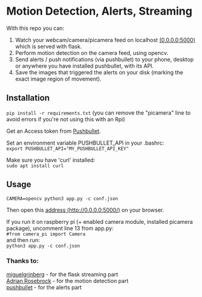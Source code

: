 # Motion Detection, Alerts, Streaming  
With this repo you can:  
1. Watch your webcam/camera/picamera feed on localhost [(0.0.0.0:5000)](https://0.0.0.0:5000) which is served with flask.  
2. Perform motion detection on the camera feed, using opencv.  
3. Send alerts / push notifications (via pushbullet) to your phone, desktop or anywhere you have installed pushbullet, with its API.  
4. Save the images that triggered the alerts on your disk (marking the exact image region of movement).  
  

## Installation
```pip install -r requirements.txt``` (you can remove the "picamera" line to avoid errors if you're not using this with an Rpi)  

Get an Access token from [Pushbullet](https://www.pushbullet.com/).  

Set an environment variable PUSHBULLET_API in your .bashrc:  
```export PUSHBULLET_API="MY_PUSHBULLET_API_KEY"```  

Make sure you have 'curl' installed:  
```sudo apt install curl```  


## Usage
```CAMERA=opencv python3 app.py -c conf.json```  
  
Then open this [address (http://0.0.0.0:5000/)](http://0.0.0.0:5000/) on your browser.  
  
If you run it on raspberry pi (+ enabled camera module, installed picamera package), uncomment line 13 from app.py:  
```#from camera_pi import Camera```  
and then run:  
```python3 app.py -c conf.json```  

### Thanks to:
[miguelgrinberg](https://github.com/miguelgrinberg/flask-video-streaming) - for the flask streaming part  
[Adrian Rosebrock](https://www.pyimagesearch.com/2015/06/01/home-surveillance-and-motion-detection-with-the-raspberry-pi-python-and-opencv/) - for the motion detection part  
[pushbullet](https://docs.pushbullet.com) - for the alerts part  
